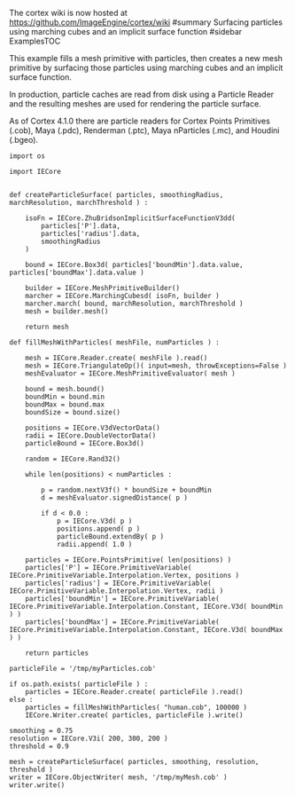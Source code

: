 The cortex wiki is now hosted at https://github.com/ImageEngine/cortex/wiki
#summary Surfacing particles using marching cubes and an implicit surface function
#sidebar ExamplesTOC

This example fills a mesh primitive with particles, then creates a new mesh primitive by surfacing those particles using marching cubes and an implicit surface function.

In production, particle caches are read from disk using a Particle Reader and the resulting meshes are used for rendering the particle surface.

As of Cortex 4.1.0 there are particle readers for Cortex Points Primitives (.cob), Maya (.pdc), Renderman (.ptc), Maya nParticles (.mc), and Houdini (.bgeo).

```
import os

import IECore


def createParticleSurface( particles, smoothingRadius, marchResolution, marchThreshold ) :
	
	isoFn = IECore.ZhuBridsonImplicitSurfaceFunctionV3dd(
		particles['P'].data,
		particles['radius'].data,
		smoothingRadius
	)
	
	bound = IECore.Box3d( particles['boundMin'].data.value, particles['boundMax'].data.value )
	
	builder = IECore.MeshPrimitiveBuilder()
	marcher = IECore.MarchingCubesd( isoFn, builder )
	marcher.march( bound, marchResolution, marchThreshold )
	mesh = builder.mesh()
	
	return mesh

def fillMeshWithParticles( meshFile, numParticles ) :
	
	mesh = IECore.Reader.create( meshFile ).read()
	mesh = IECore.TriangulateOp()( input=mesh, throwExceptions=False )
	meshEvaluator = IECore.MeshPrimitiveEvaluator( mesh )
	
	bound = mesh.bound()
	boundMin = bound.min
	boundMax = bound.max
	boundSize = bound.size()
	
	positions = IECore.V3dVectorData()
	radii = IECore.DoubleVectorData()
	particleBound = IECore.Box3d()
	
	random = IECore.Rand32()
	
	while len(positions) < numParticles :
		
		p = random.nextV3f() * boundSize + boundMin
		d = meshEvaluator.signedDistance( p )
		
		if d < 0.0 :
			p = IECore.V3d( p )
			positions.append( p )
			particleBound.extendBy( p )
			radii.append( 1.0 )
	
	particles = IECore.PointsPrimitive( len(positions) )
	particles['P'] = IECore.PrimitiveVariable( IECore.PrimitiveVariable.Interpolation.Vertex, positions )
	particles['radius'] = IECore.PrimitiveVariable( IECore.PrimitiveVariable.Interpolation.Vertex, radii )
	particles['boundMin'] = IECore.PrimitiveVariable( IECore.PrimitiveVariable.Interpolation.Constant, IECore.V3d( boundMin ) )
	particles['boundMax'] = IECore.PrimitiveVariable( IECore.PrimitiveVariable.Interpolation.Constant, IECore.V3d( boundMax ) )
	
	return particles

particleFile = '/tmp/myParticles.cob'

if os.path.exists( particleFile ) :
	particles = IECore.Reader.create( particleFile ).read()
else :
	particles = fillMeshWithParticles( "human.cob", 100000 )
	IECore.Writer.create( particles, particleFile ).write()

smoothing = 0.75
resolution = IECore.V3i( 200, 300, 200 )
threshold = 0.9

mesh = createParticleSurface( particles, smoothing, resolution, threshold )
writer = IECore.ObjectWriter( mesh, '/tmp/myMesh.cob' )
writer.write()
```